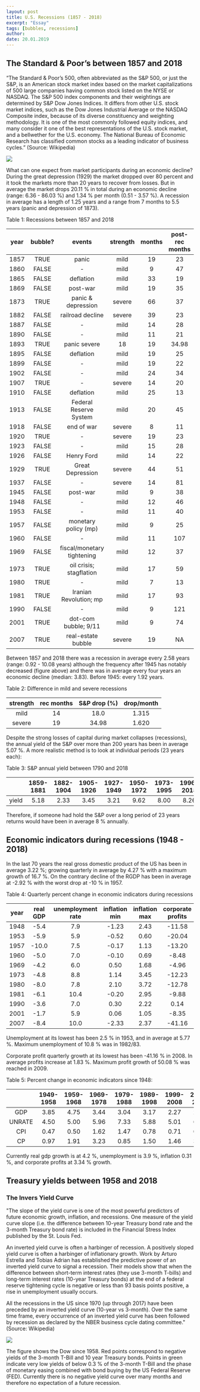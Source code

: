 ```yaml
---
layout: post
title: U.S. Recessions (1857 - 2018)
excerpt: "Essay"
tags: [bubbles, recessions]
author:
date: 20.01.2019
---
```


## The Standard & Poor’s between 1857 and 2018

“The Standard & Poor’s 500, often abbreviated as the S&P 500, or just the S&P, is an American stock market index based on the market capitalizations of 500 large companies having common stock listed on the NYSE or NASDAQ. The S&P 500 index components and their weightings are determined by S&P Dow Jones Indices. It differs from other U.S. stock market indices, such as the Dow Jones Industrial Average or the NASDAQ Composite index, because of its diverse constituency and weighting methodology. It is one of the most commonly followed equity indices, and many consider it one of the best representations of the U.S. stock market, and a bellwether for the U.S. economy. The National Bureau of Economic Research has classified common stocks as a leading indicator of business cycles.” (Source: Wikipedia)

![](/assets/images/Recession_1.jpeg)

What can one expect from market participants during an economic decline? During the great depression (1929) the market dropped over 80 percent and it took the markets more than 20 years to recover from losses. But in average the market drops 20.11 % in total during an economic decline (range: 6.36 - 86.03 %) and 1.34 % per month (0.51 - 3.57 %). A recession in average has a length of 1.25 years and a range from 7 months to 5.5 years (panic and depression of 1873).

Table 1: Recessions between 1857 and 2018

|year|	bubble?|events|strength|months|post-rec months|S&P drop (%)|drop per month|
|:----:|:----:|:----:|:----:|:----:|:----:|:----:|:----:|
|1857|	TRUE|	panic|	mild|	19|	23|	30.83|	1.62|
|1860|	FALSE|	-	|mild|	9	|47	|7.51|	0.83|
|1865	|FALSE|	deflation|	mild|	33|	19|	16.95|	0.51|
|1869|	FALSE|	post-war|	mild|	19	|35	|16.85|	0.89|
|1873|	TRUE|	panic & depression|	severe|	66|	37	|36.38	|0.55|
|1882	|FALSE	|railroad decline|	severe|	39|	23	|31.52|	0.81|
|1887|	FALSE|	-	|mild	|14	|28	|17.97|	1.28|
|1890|	FALSE|	-	|mild|	11	|21	|17.00	|1.55|
|1893	|TRUE	|panic	severe|	18	|19	|34.98	|1.94|
|1895	|FALSE|	deflation	|mild|	19|	25|	19.43|	1.02|
|1899|	FALSE|	-|	mild|	19|	22	|21.74	|1.14|
|1902|	FALSE|	-|	mild|	24|	34	|28.73	|1.20|
|1907|	TRUE|	-|	severe|	14|	20|	22.64|	1.62|
|1910|	FALSE|	deflation|	mild|	25|	13|	13.04|	0.52|
|1913	|FALSE|	Federal Reserve System	|mild|	20	|45	|20.19|	1.01|
|1918	|FALSE|	end of war	|severe|	8|	11|	6.36|	0.80|
|1920	|TRUE|	-|	severe	|19	|23	|22.08	|1.16|
|1923	|FALSE	|-|	mild|	15|	28|	14.70|	0.98|
|1926|	FALSE|	Henry Ford|	mild|	14|	22|	21.09|	1.51|
|1929|	TRUE|	Great Depression|	severe	|44|	51|	86.03|	1.96|
|1937|	FALSE|	-|	severe	|14	|81	|49.94|	3.57|
|1945|	FALSE|	post-war|	mild|	9	|38	|18.08|	2.01|
|1948|	FALSE|	-	|mild	|12|	46|	11.72|	0.98|
|1953|	FALSE|	-	|mild	|11|	40|	20.11|	1.83|
|1957|	FALSE|	monetary policy (mp)|	mild|	9	|25	|11.57	|1.29|
|1960|	FALSE|	-|	mild|	11	|107|	15.84|	1.44|
|1969|	FALSE|	fiscal/monetary tightening	|mild|	12|	37	|21.01	|1.75|
|1973|	TRUE|	oil crisis; stagflation	|mild|	17	|59	|34.86|	2.05|
|1980	|TRUE|	-	|mild|	7|	13|	16.09|	2.30|
|1981|	TRUE|	Iranian Revolution; mp|	mild|	17|	93|	22.70|	1.34|
|1990	|FALSE	|-	|mild|	9	|121	|18.98|	2.11|
|2001|	TRUE|	dot-com bubble; 9/11|	mild|	9|	74|	17.17|	1.91|
|2007|	TRUE|	real-estate bubble|	severe|	19	|NA	|49.94|	2.63|

Between 1857 and 2018 there was a recession in average every 2.58 years (range: 0.92 - 10.08 years) although the frequency after 1945 has notably decreased (figure above) and there was in average every four years an economic decline (median: 3.83). Before 1945: every 1.92 years.

Table 2: Difference in mild and severe recessions

|strength|rec months|S&P drop (%)|drop/month|
|:---:|:----:|:---:|:---:|
|mild|	14|	18.0|	1.315|
|severe|	19|	34.98|	1.620|

Despite the strong losses of capital during market collapses (recessions), the annual yield of the S&P over more than 200 years has been in average 5.07 %. A more realistic method is to look at individual periods (23 years each):

Table 3: S&P annual yield between 1790 and 2018

||1859-1881|1882-1904|1905-1926|1927-1949|1950-1972|1973-1995|1996-2018|
|:---:|:----:|:---:|:---:|:---:|:---:|:---:|:---:|
yield|	5.18|	2.33|	3.45|	3.21|	9.62|	8.00|	8.26|

Therefore, if someone had hold the S&P over a long period of 23 years returns would have been in average 8 % annually.

## Economic indicators during recessions (1948 - 2018)

In the last 70 years the real gross domestic product of the US has been in average 3.22 %; growing quarterly in average by 4.27 % with a maximum growth of 16.7 %. On the contrary decline of the RGDP has been in average at -2.92 % with the worst drop at -10 % in 1957.

Table 4: Quarterly percent change in economic indicators during recessions

|year|real GDP|unemployment rate|inflation min|inflation max|corporate profits|
|:---:|:---:|:---:|:---:|:---:|:---:|
|1948|	-5.4|7.9|-1.23|2.43|-11.58|
|1953|	-5.9|5.9|-0.52|0.60|-20.04|
|1957|	-10.0|7.5|-0.17|1.13|-13.20|
|1960|	-5.0|7.0|-0.10|0.69|-8.48|
|1969|	-4.2|6.0|0.50|1.68|-4.96|
|1973|	-4.8|8.8|1.14|3.45|-12.23|
|1980|	-8.0|7.8|2.10|3.72|-12.78|
|1981|	-6.1|10.4|-0.20|2.95|-9.88|
|1990|	-3.6|7.0|0.30|2.22|0.14|
|2001|	-1.7|5.9|0.06|1.05|-8.35|
|2007|	-8.4|10.0|-2.33|2.37|-41.16|

Unemployment at its lowest has been 2.5 % in 1953, and in average at 5.77 %. Maximum unemployment of 10.8 % was in 1982/83.

Corporate profit quarterly growth at its lowest has been -41.16 % in 2008. In average profits increase at 1.83 %. Maximum profit growth of 50.08 % was reached in 2009.

Table 5: Percent change in economic indicators since 1948:

||1949-1958|1959-1968|1969-1978|1979-1988|	1989-1998|1999-2008|2009-2018|
|:----:|:----:|:---:|:---:|:---:|:----:|:----:|:----:
|GDP|3.85|4.75|3.44|3.04|3.17|2.27|2.02|
|UNRATE|4.50|5.00|5.96|7.33|5.88|5.01|6.96|
|CPI|0.47|0.50|1.62|1.47|0.78|0.71|0.38|
|CP|0.97|1.91|3.23|0.85|1.50|1.46|3.03|

Currently real gdp growth is at 4.2 %, unemployment is 3.9 %, inflation 0.31 %, and corporate profits at 3.34 % growth.

## Treasury yields between 1958 and 2018

### The Invers Yield Curve

"The slope of the yield curve is one of the most powerful predictors of future economic growth, inflation, and recessions. One measure of the yield curve slope (i.e. the difference between 10-year Treasury bond rate and the 3-month Treasury bond rate) is included in the Financial Stress Index published by the St. Louis Fed.

An inverted yield curve is often a harbinger of recession. A positively sloped yield curve is often a harbinger of inflationary growth. Work by Arturo Estrella and Tobias Adrian has established the predictive power of an inverted yield curve to signal a recession. Their models show that when the difference between short-term interest rates (they use 3-month T-bills) and long-term interest rates (10-year Treasury bonds) at the end of a federal reserve tightening cycle is negative or less than 93 basis points positive, a rise in unemployment usually occurs.

All the recessions in the US since 1970 (up through 2017) have been preceded by an inverted yield curve (10-year vs 3-month). Over the same time frame, every occurrence of an inverted yield curve has been followed by recession as declared by the NBER business cycle dating committee." (Source: Wikipedia)

![](/assets/images/Recession_2.jpeg)

The figure shows the Dow since 1958. Red points correspond to negative yields of the 3-month T-Bill and 10 year Treasury bonds. Points in green indicate very low yields of below 0.3 % of the 3-month T-Bill and the phase of monetary easing combined with bond buying by the US Federal Reserve (FED). Currently there is no negative yield curve over many months and therefore no expectation of a future recession.